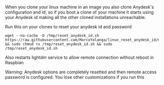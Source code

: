 When you clone your linux machine in an image you also clone Anydesk's configuration and id, so if you boot a clone of your machine it starts using your Anydesk id making all the other cloned installations unreachable.

Run this on your clones to reset your anydesk id and password
```
wget --no-cache -O /tmp/reset_anydesk_id.sh https://raw.githubusercontent.com/MarcoYolanga/linux_reset_anydesk_id/master/reset_anydesk_id.sh && sudo chmod +x /tmp/reset_anydesk_id.sh && sudo /tmp/reset_anydesk_id.sh
```

Also restarts lightdm service to allow remote connection without reboot in Raspbian

Warning: Anydesk options are completely resetted and then remote access password is configured. You lose other customizations if you run this
